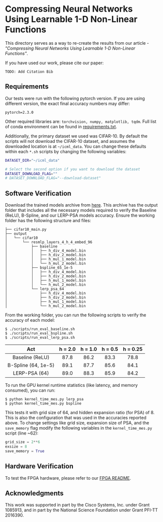 # Compressing Neural Networks Using Learnable 1-D Non-Linear Functions

This directory serves as a way to re-create the results from our article - _"Compressing Neural Networks Using Learnable 1-D Non-Linear Functions"_.

If you have used our work, please cite our paper:

```
TODO: Add Citation Bib
```

## Requirements

Our tests were run with the following pytorch version. If you are using different version, the exact final accuracy numbers may differ:

```
pytorch=2.3.0
```

Other required libraries are: `torchvision, numpy, matplotlib, tqdm`. Full list of conda environment can be found in [requirements.txt](requirements.txt).

Additionally, the primary dataset we used was CIFAR-10. By default the scripts will not download the CIFAR-10 dataset, and assumes the downloaded location is at `~/icml_data`. You can change these defaults within each `*.sh` scripts by changing the following variables:

```sh
DATASET_DIR="~/icml_data"

# Select the second option if you want to download the dataset
DATASET_DOWNLOAD_FLAG=""
# DATASET_DOWNLOAD_FLAG="--download-dataset"
```

## Software Verification

Download the trained models archive from [here](https://drive.google.com/uc?id=1Z2Bja_5nlB2InSX0KuGOsZse4n6RAqaY&export=download).
This archive has the output folder that includes all the necessary models required to verify the Baseline (ReLU), B-Spline, and our LERP-PSA models accuracy. Ensure the working folder has the following structure and files:

```
├── cifar10_main.py
├── output
│   └── cifar10
│       └── resmlp_layers_4_h_4_embed_96
│           ├── baseline
│           │   ├── h_div_4_model.bin
│           │   ├── h_div_2_model.bin
│           │   ├── h_mul_1_model.bin
│           │   └── h_mul_2_model.bin
│           ├── bspline_65_1e-5
│           │   ├── h_div_4_model.bin
│           │   ├── h_div_2_model.bin
│           │   ├── h_mul_1_model.bin
│           │   └── h_mul_2_model.bin
│           └── lerp_psa_64
│               ├── h_div_4_model.bin
│               ├── h_div_2_model.bin
│               ├── h_mul_1_model.bin
│               └── h_mul_2_model.bin
```

From the working folder, you can run the following scripts to verify the accuracy of each model:

```console
$ ./scripts/run_eval_baseline.sh
$ ./scripts/run_eval_bspline.sh
$ ./scripts/run_eval_lerp_psa.sh
```

| Act | h = 2.0 | h = 1.0 | h = 0.5 | h = 0.25 |
| :---: | :---: | :---: | :---: | :---: |
| Baseline (ReLU) | 87.8 | 86.2 | 83.3 | 78.8 |
| B-Spline (64, 1e-5) | 89.1 | 87.7 | 85.6 | 84.1 |
| LERP-PSA (64) | 89.0 | 88.3 | 85.9 | 84.2 |

To run the GPU kernel runtime statistics (like latency, and memory consumed), you can run:

```console
$ python kernel_time_mes.py lerp_psa
$ python kernel_time_mes.py bspline
```

This tests it with grid size of 64, and hidden expansion ratio (for PSA) of 8. This is also the configuration that was used in the accuracies reported above. To change settings like grid size, expansion size of PSA, and the `save_memory` flag modify the following variables in the `kernel_time_mes.py` script (line ~62):

```python
grid_size = 2**6
exsize = 8
save_memory = True
```

## Hardware Verification

To test the FPGA hardware, please refer to our [FPGA README](fpga/README.md).

## Acknowledgments

This work was supported in part by the Cisco Systems, Inc. under Grant 1085913, and in part by the National Science Foundation under Grant PFI-TT 2016390.
